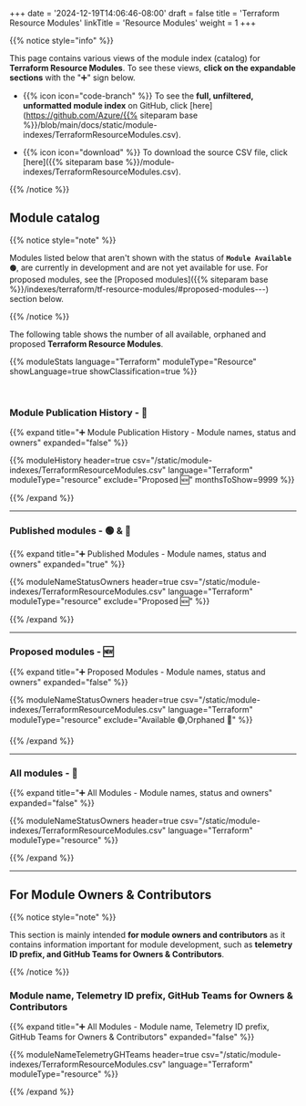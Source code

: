 +++
date = '2024-12-19T14:06:46-08:00'
draft = false
title = 'Terraform Resource Modules'
linkTitle = 'Resource Modules'
weight = 1
+++

{{% notice style="info" %}}

This page contains various views of the module index (catalog) for **Terraform Resource Modules**. To see these views, **click on the expandable sections** with the "➕" sign below.

- {{% icon icon="code-branch" %}} To see the **full, unfiltered, unformatted module index** on GitHub, click [here](https://github.com/Azure/{{% siteparam base %}}/blob/main/docs/static/module-indexes/TerraformResourceModules.csv).

- {{% icon icon="download" %}} To download the source CSV file, click [here]({{% siteparam base %}}/module-indexes/TerraformResourceModules.csv).

{{% /notice %}}

## Module catalog

{{% notice style="note" %}}

Modules listed below that aren't shown with the status of **`Module Available 🟢`**, are currently in development and are not yet available for use. For proposed modules, see the [Proposed modules]({{% siteparam base %}}/indexes/terraform/tf-resource-modules/#proposed-modules---) section below.

{{% /notice %}}

The following table shows the number of all available, orphaned and proposed **Terraform Resource Modules**.

{{% moduleStats language="Terraform" moduleType="Resource" showLanguage=true showClassification=true %}}

<br>

### Module Publication History - 📅

{{% expand title="➕ Module Publication History - Module names, status and owners" expanded="false" %}}

{{% moduleHistory header=true csv="/static/module-indexes/TerraformResourceModules.csv" language="Terraform" moduleType="resource" exclude="Proposed :new:" monthsToShow=9999 %}}

{{% /expand %}}

---

### Published modules - 🟢 & 👀

{{% expand title="➕ Published Modules - Module names, status and owners" expanded="true" %}}

{{% moduleNameStatusOwners header=true csv="/static/module-indexes/TerraformResourceModules.csv" language="Terraform" moduleType="resource" exclude="Proposed :new:" %}}

{{% /expand %}}

---

### Proposed modules - 🆕

{{% expand title="➕ Proposed Modules - Module names, status and owners" expanded="false" %}}

{{% moduleNameStatusOwners header=true csv="/static/module-indexes/TerraformResourceModules.csv" language="Terraform" moduleType="resource" exclude="Available :green_circle:,Orphaned :eyes:" %}}

{{% /expand %}}

---

### All modules - 📇

{{% expand title="➕ All Modules - Module names, status and owners" expanded="false" %}}

{{% moduleNameStatusOwners header=true csv="/static/module-indexes/TerraformResourceModules.csv" language="Terraform" moduleType="resource" %}}

{{% /expand %}}

---

## For Module Owners & Contributors

{{% notice style="note" %}}

This section is mainly intended **for module owners and contributors** as it contains information important for module development, such as **telemetry ID prefix, and GitHub Teams for Owners & Contributors**.

{{% /notice %}}

### Module name, Telemetry ID prefix, GitHub Teams for Owners & Contributors

{{% expand title="➕ All Modules - Module name, Telemetry ID prefix, GitHub Teams for Owners & Contributors" expanded="false" %}}

{{% moduleNameTelemetryGHTeams header=true csv="/static/module-indexes/TerraformResourceModules.csv" language="Terraform" moduleType="resource" %}}

{{% /expand %}}
